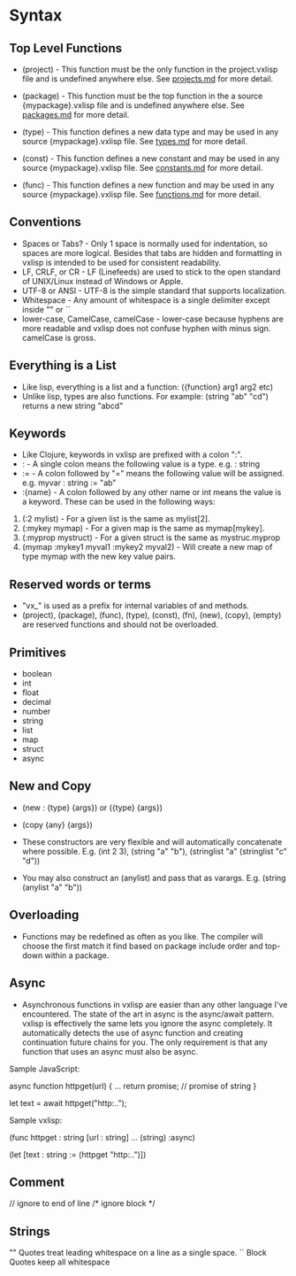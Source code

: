 # Syntax

## Top Level Functions

* (project) - This function must be the only function in the project.vxlisp file and is undefined anywhere else. See [projects.md](https://github.com/Vyridian/vxlisp/blob/main/docs/projects.md) for more detail.

* (package) - This function must be the top function in the a source {mypackage}.vxlisp file and is undefined anywhere else. See [packages.md](https://github.com/Vyridian/vxlisp/blob/main/docs/packages.md) for more detail.

* (type) - This function defines a new data type and may be used in any source {mypackage}.vxlisp file. See [types.md](https://github.com/Vyridian/vxlisp/blob/main/docs/types.md) for more detail.

* (const) - This function defines a new constant and may be used in any source {mypackage}.vxlisp file. See [constants.md](https://github.com/Vyridian/vxlisp/blob/main/docs/constants.md) for more detail.

* (func) - This function defines a new function and may be used in any source {mypackage}.vxlisp file. See [functions.md](https://github.com/Vyridian/vxlisp/blob/main/docs/functions.md) for more detail.

## Conventions

* Spaces or Tabs? - Only 1 space is normally used for indentation, so spaces are more logical. Besides that tabs are hidden and formatting in vxlisp is intended to be used for consistent readability.
* LF, CRLF, or CR - LF (Linefeeds) are used to stick to the open standard of UNIX/Linux instead of Windows or Apple.
* UTF-8 or ANSI - UTF-8 is the simple standard that supports localization.
* Whitespace - Any amount of whitespace is a single delimiter except inside "" or ``
* lower-case, CamelCase, camelCase - lower-case because hyphens are more readable and vxlisp does not confuse hyphen with minus sign. camelCase is gross.

## Everything is a List

* Like lisp, everything is a list and a function: ({function} arg1 arg2 etc)
* Unlike lisp, types are also functions. For example: (string "ab" "cd") returns a new string "abcd"

## Keywords

* Like Clojure, keywords in vxlisp are prefixed with a colon ":".
* : - A single colon means the following value is a type. e.g. : string
* := - A colon followed by "=" means the following value will be assigned. e.g. myvar : string := "ab"
* :{name} - A colon followed by any other name or int means the value is a keyword. These can be used in the following ways:

1. (:2 mylist) - For a given list is the same as mylist[2].
2. (:mykey mymap) - For a given map is the same as mymap[mykey].
3. (:myprop mystruct) - For a given struct is the same as mystruc.myprop
4. (mymap :mykey1 myval1 :mykey2 myval2) - Will create a new map of type mymap with the new key value pairs.

## Reserved words or terms

* "vx_" is used as a prefix for internal variables of and methods.
* (project), (package), (func), (type), (const), (fn), (new), (copy), (empty) are reserved functions and should not be overloaded.

## Primitives

* boolean
* int
* float
* decimal
* number
* string
* list
* map
* struct
* async

## New and Copy

* (new : {type} {args}) or ({type} {args})

* (copy {any} {args})

* These constructors are very flexible and will automatically concatenate where possible. E.g. (int 2 3), (string "a" "b"), (stringlist "a" (stringlist "c" "d"))

* You may also construct an (anylist) and pass that as varargs. E.g. (string (anylist "a" "b"))

## Overloading

* Functions may be redefined as often as you like. The compiler will choose the first match it find based on package include order and top-down within a package.

## Async

* Asynchronous functions in vxlisp are easier than any other language I've encountered. The state of the art in async is the async/await pattern. vxlisp is effectively the same lets you ignore the async completely. It automatically detects the use of async function and creating continuation future chains for you. The only requirement is that any function that uses an async must also be async.

Sample JavaScript:

async function httpget(url) {
...
  return promise; // promise of string
}

let text = await httpget("http:..");

Sample vxlisp:

(func httpget : string
 [url : string]
 ...
 (string)
:async)

(let
 [text : string := (httpget "http:..")])

## Comment

// ignore to end of line
/* ignore block */

## Strings

"" Quotes treat leading whitespace on a line as a single space.
`` Block Quotes keep all whitespace
